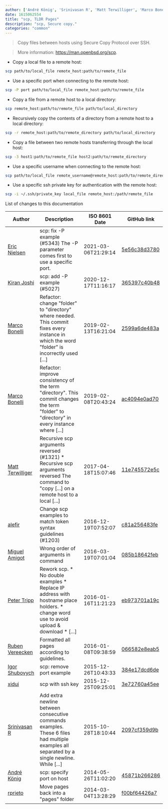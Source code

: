 ```yaml
---
author: ['André König', 'Srinivasan R', 'Matt Terwilliger', 'Marco Bonelli', 'Ruben Vereecken', 'Miguel Amigot', 'Eric Nielsen', 'Kiran Joshi', 'Igor Shubovych', 'xidui', 'alefir', 'rprieto', 'Peter Tripp']
date: 1615062554
title: "scp, TLDR Pages"
description: "scp, Secure copy."
categories: "common"
---
```

> Copy files between hosts using Secure Copy Protocol over SSH.

> More information: <https://man.openbsd.org/scp>.

- Copy a local file to a remote host:

```bash
scp path/to/local_file remote_host:path/to/remote_file
```

- Use a specific port when connecting to the remote host:

```bash
scp -P port path/to/local_file remote_host:path/to/remote_file
```

- Copy a file from a remote host to a local directory:

```bash
scp remote_host:path/to/remote_file path/to/local_directory
```

- Recursively copy the contents of a directory from a remote host to a local directory:

```bash
scp -r remote_host:path/to/remote_directory path/to/local_directory
```

- Copy a file between two remote hosts transferring through the local host:

```bash
scp -3 host1:path/to/remote_file host2:path/to/remote_directory
```

- Use a specific username when connecting to the remote host:

```bash
scp path/to/local_file remote_username@remote_host:path/to/remote_directory
```

- Use a specific ssh private key for authentication with the remote host:

```bash
scp -i ~/.ssh/private_key local_file remote_host:/path/remote_file
```
List of changes to this documentation


Author | Description | ISO 8601 Date | GitHub link
------|-----|-----|-----
[Eric Nielsen](mailto:eric@amalgamar.com.br) | scp: fix -P example (#5343) The -P parameter comes first to use a specific port. | 2021-03-06T21:29:14 | [5e56c38d3780](https://github.com/tldr-pages/tldr/commit/5e56c38d3780d1cc550d59ab713fdf2b3e6470b4)
[Kiran Joshi](mailto:kiran.j88@gmail.com) | scp: add -P example (#5027) | 2020-12-17T11:16:17 | [365397c40b48](https://github.com/tldr-pages/tldr/commit/365397c40b4879b8168b76ec57b39275c626c9c5)
[Marco Bonelli](mailto:mb5.marcob@gmail.com) | Refactor: change "folder" to "directory" where needed. This commit fixes every instance in which the word "folder" is incorrectly used [...] | 2019-02-13T16:21:04 | [2599a6de483a](https://github.com/tldr-pages/tldr/commit/2599a6de483a70601ab17b29e0f18a5a8bdcaa12)
[Marco Bonelli](mailto:mb5.marcob@gmail.com) | Refactor: improve consistency of the term "directory". This commit changes the term "folder" to "directory" in every instance where [...] | 2019-02-08T20:43:24 | [ac4094e0ad70](https://github.com/tldr-pages/tldr/commit/ac4094e0ad70a6be2163b06d24b53992b93aee4f)
[Matt Terwilliger](mailto:matt@terwilligers.com) | Recursive scp arguments reversed (#1321) * Recursive scp arguments reversed The command to "copy [...] on a remote host to a local [...] | 2017-04-18T15:07:46 | [11e745572e5c](https://github.com/tldr-pages/tldr/commit/11e745572e5c448e3837d7038965eecbbae64e1f)
[alefir](mailto:bob1nilly@gmail.com) | Change scp examples to match token syntax guidelines (#1203) | 2016-12-19T07:52:07 | [c81a256483fe](https://github.com/tldr-pages/tldr/commit/c81a256483fee8fbacea96bda8405e9ab03f0d7b)
[Miguel Amigot](mailto:miguel.amigot@gmail.com) | Wrong order of arguments in command | 2016-03-19T07:01:04 | [085b18642feb](https://github.com/tldr-pages/tldr/commit/085b18642feb3789f287c296a824ef232721f801)
[Peter Tripp](mailto:petertripp@gmail.com) | Rework scp. * No double examples * Replace IP address with hostname place holders. * change word use to avoid upload & download * [...] | 2016-01-16T11:21:23 | [eb973701a19c](https://github.com/tldr-pages/tldr/commit/eb973701a19cc26e1eb3b88723f2800886b4e844)
[Ruben Vereecken](mailto:rubenvereecken@gmail.com) | Formatted all pages according to guidelines. | 2016-01-08T09:38:59 | [066582e8eab5](https://github.com/tldr-pages/tldr/commit/066582e8eab57bce9861cc8d379e158d61f1cc95)
[Igor Shubovych](mailto:igor.shubovych@gmail.com) | scp: remove port example | 2015-12-26T10:43:33 | [384e17dcd6de](https://github.com/tldr-pages/tldr/commit/384e17dcd6de325344c3bfe39bccd204ac623d49)
[xidui](mailto:664984593@qq.com) | scp with ssh key | 2015-12-25T09:25:01 | [3e72760a45ee](https://github.com/tldr-pages/tldr/commit/3e72760a45eec44a9ed0148a37aff2fcebd27528)
[Srinivasan R](mailto:srinivasanr@gmail.com) | Add extra newline between consecutive commands examples. These 6 files had multiple examples all separated by a single newline. While [...] | 2015-10-28T18:10:44 | [2097cf359d9b](https://github.com/tldr-pages/tldr/commit/2097cf359d9bc97448a1dceb5b9549426159ea69)
[André König](mailto:andre.koenig@gmail.com) | scp: specify port on host | 2014-05-26T11:02:20 | [45871b266286](https://github.com/tldr-pages/tldr/commit/45871b2662862abc6b647b8223464f507f2ead6c)
[rprieto](mailto:choicesmade@gmail.com) | Move pages back into a "pages" folder | 2014-03-04T13:28:29 | [f00bf64426a7](https://github.com/tldr-pages/tldr/commit/f00bf64426a792ee3aac792f9c0aec3f8b1eaa7d)

